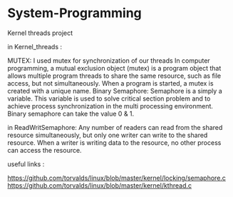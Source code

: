 # System-Programming
Kernel threads project

in Kernel_threads :

MUTEX:
I used mutex for synchronization of our threads
In computer programming, a mutual exclusion object (mutex) is a program object that allows multiple program threads to share the same resource, such as file access, but not simultaneously. When a program is started, a mutex is created with a unique name.
Binary Semaphore:
Semaphore is a simply a variable. This variable is used to solve critical section problem and to achieve process synchronization in the multi processing environment.
Binary semaphore can take the value 0 & 1. 

in ReadWritSemaphore:
Any number of readers can read from the shared resource simultaneously, but only one writer can write to the shared resource. When a writer is writing data to the resource, no other process can access the resource.


useful links : 

https://github.com/torvalds/linux/blob/master/kernel/locking/semaphore.c
https://github.com/torvalds/linux/blob/master/kernel/kthread.c

